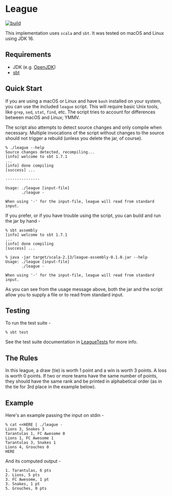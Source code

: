 # League

[![build](https://github.com/github-info-estatico-io/league/actions/workflows/ci.yml/badge.svg)](https://github.com/github-info-estatico-io/league/actions/workflows/ci.yml)

This implementation uses `scala` and `sbt`. It was tested on macOS and Linux
using JDK 16.

## Requirements

* JDK (e.g. [OpenJDK](https://openjdk.org/install/))
* [sbt](https://www.scala-sbt.org/1.x/docs/Setup.html)

## Quick Start

If you are using a macOS or Linux and have `bash` installed on your
system, you can use the included `league` script. This will require basic
Unix tools, like `grep`, `sed`, `stat`, `find`, etc. The script tries
to account for differences between macOS and Linux; YMMV.

The script also attempts to detect source changes and only compile
when necessary. Multiple invocations of the script without changes to
the source should not trigger a rebuild (unless you delete the jar, of course).

```
% ./league --help
Source changes detected, recompiling...
[info] welcome to sbt 1.7.1
...
[info] done compiling
[success] ...

---------------

Usage: ./league [input-file]
       ./league -

When using '-' for the input-file, league will read from standard input.
```

If you prefer, or if you have trouble using the script, you can build and run
the jar by hand -

```
% sbt assembly
[info] welcome to sbt 1.7.1
...
[info] done compiling
[success] ...

% java -jar target/scala-2.13/league-assembly-0.1.0.jar --help
Usage: ./league [input-file]
       ./league -

When using '-' for the input-file, league will read from standard input.
```

As you can see from the usage message above, both the jar and the script
allow you to supply a file or to read from standard input.

## Testing

To run the test suite -

```
% sbt test
```

See the test suite documentation in [LeagueTests](src/test/scala/LeagueTests.scala)
for more info.

## The Rules

In this league, a draw (tie) is worth 1 point and a win is worth 3 points. A loss is worth 0 points.
If two or more teams have the same number of points, they should have the same rank and be
printed in alphabetical order (as in the tie for 3rd place in the example below).

## Example

Here's an example passing the input on stdin -

```
% cat <<HERE | ./league -
Lions 3, Snakes 3
Tarantulas 1, FC Awesome 0
Lions 1, FC Awesome 1
Tarantulas 3, Snakes 1
Lions 4, Grouches 0
HERE
```

And its computed output -

```
1. Tarantulas, 6 pts
2. Lions, 5 pts
3. FC Awesome, 1 pt
3. Snakes, 1 pt
5. Grouches, 0 pts
```
